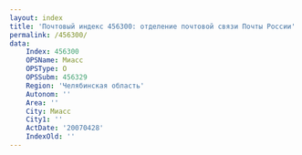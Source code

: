 ```yaml
---
layout: index
title: 'Почтовый индекс 456300: отделение почтовой связи Почты России'
permalink: /456300/
data:
    Index: 456300
    OPSName: Миасс
    OPSType: О
    OPSSubm: 456329
    Region: 'Челябинская область'
    Autonom: ''
    Area: ''
    City: Миасс
    City1: ''
    ActDate: '20070428'
    IndexOld: ''
---
```

